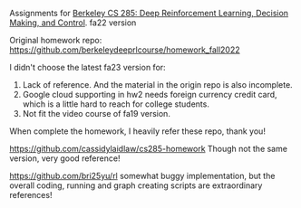 Assignments for [Berkeley CS 285: Deep Reinforcement Learning, Decision Making, and Control](http://rail.eecs.berkeley.edu/deeprlcourse/). fa22 version

Original homework repo: https://github.com/berkeleydeeprlcourse/homework_fall2022

I didn't choose the latest fa23 version for:

1. Lack of reference. And the material in the origin repo is also incomplete.
2. Google cloud supporting in hw2 needs foreign currency credit card, which is a little hard to reach for college students.
3. Not fit the video course of fa19 version.

When complete the homework, I heavily refer these repo, thank you!

https://github.com/cassidylaidlaw/cs285-homework  Though not the same version, very good reference!

https://github.com/bri25yu/rl  somewhat buggy implementation, but the overall coding, running and graph creating scripts are extraordinary references!
